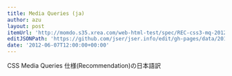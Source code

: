 ```yaml
---
title: Media Queries (ja)
author: azu
layout: post
itemUrl: 'http://momdo.s35.xrea.com/web-html-test/spec/REC-css3-mq-20120619.html'
editJSONPath: 'https://github.com/jser/jser.info/edit/gh-pages/data/2012/06/index.json'
date: '2012-06-07T12:00:00+00:00'
---
```

CSS Media Queries 仕様(Recommendation)の日本語訳
